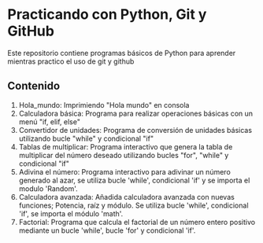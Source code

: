 # Practicando con Python, Git y GitHub

Este repositorio contiene programas básicos de Python para aprender mientras practico el uso de git y github

## Contenido

1. Hola_mundo:  Imprimiendo "Hola mundo" en consola
2. Calculadora básica:  Programa para realizar operaciones básicas con un menú "if, elif, else"   
3. Convertidor de unidades:  Programa de conversión de unidades básicas utilizando bucle "while" y condicional "if"
4. Tablas de multiplicar:  Programa interactivo que genera la tabla de multiplicar del número deseado utilizando bucles "for", "while" y condicional "if"
5. Adivina el número: Programa interactivo para adivinar un número generado al azar, se utiliza bucle 'while', condicional 'if' y se importa el modulo 'Random'.
6. Calculadora avanzada: Añadida calculadora avanzada con nuevas funciones; Potencia, raíz y módulo. Se utiliza bucle 'while', condicional 'if', se importa el módulo 'math'.
7. Factorial: Programa que calcula el factorial de un número entero positivo mediante un bucle 'while', bucle 'for' y condicional 'if'.

